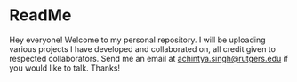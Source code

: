 # ReadMe

Hey everyone! Welcome to my personal repository. I will be uploading various projects I have developed and collaborated on, all credit given to respected collaborators. Send me an email at achintya.singh@rutgers.edu if you would like to talk. Thanks!
